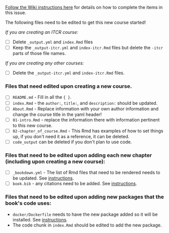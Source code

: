
[Follow the Wiki instructions here](https://github.com/jhudsl/OTTR_Template/wiki/Setting-up-your-repository-files#setting-up-the-repository) for details on how to complete the items in this issue.

The following files need to be edited to get this new course started!

_If you are creating an ITCR course:_

- [ ] Delete `_output.yml` and `index.Rmd` files
- [ ] Keep the `_output-itcr.yml` and `index-itcr.Rmd` files but delete the `-itcr` parts of those file names.

_If you are creating any other courses:_

- [ ] Delete the `_output-itcr.yml` and `index-itcr.Rmd` files.

### Files that need edited upon creating a new course.

- [ ] `README.md` - Fill in all the `{ }`.
- [ ] `index.Rmd` - the `author:`, `title:`, and `description:` should be updated.
- [ ] `About.Rmd` - Replace information with your own author information and change the course title in the yaml header!
- [ ] `01-intro.Rmd` - replace the information there with information pertinent to this new course.
- [ ] `02-chapter_of_course.Rmd` - This Rmd has examples of how to set things up, if you don't need it as a reference, it can be deleted.
- [ ] `code_output` can be deleted if you don't plan to use code.

### Files that need to be edited upon adding each new chapter (including upon creating a new course):

- [ ] `_bookdown.yml` - The list of Rmd files that need to be rendered needs to be updated. See [instructions](https://github.com/jhudsl/OTTR_Template/wiki/Publishing-with-Bookdown).
- [ ] `book.bib` - any citations need to be added. See [instructions](https://github.com/jhudsl/OTTR_Template/wiki/Citations).

### Files that need to be edited upon adding new packages that the book's code uses:
- `docker/Dockerfile` needs to have the new package added so it will be installed. See [instructions](https://github.com/jhudsl/OTTR_Template/wiki/Using-Docker#starting-a-new-docker-image).
- The code chunk in `index.Rmd` should be edited to add the new package.
